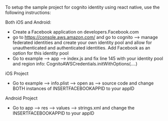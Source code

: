 To setup the sample project for cognito identity using react native, use the following instructions: 

Both iOS and Android:
- Create a Facebook application on developers.Facebook.com
- go to https://console.aws.amazon.com/ and go to cognito —> manage federated identities and create your own identity pool and allow for unauthenticated and authenticated identities. Add Facebook as an option for this identity pool
- Go to example —> app —> index.js and fix line 145 with your identity pool and region info: CognitoAWSCredentials.initWithOptions(….)

iOS Project
- Go to example —> info.plist —> open as —> source code and change BOTH instances of INSERTFACEBOOKAPPID to your appID

Android Project
- Go to app —> res —> values —> strings.xml and change the INSERTFACEBOOKAPPID to your appID

